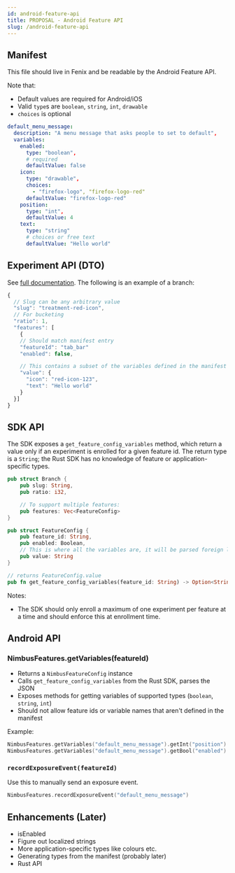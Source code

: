 ```yaml
---
id: android-feature-api
title: PROPOSAL - Android Feature API
slug: /android-feature-api
---
```


## Manifest

This file should live in Fenix and be readable by the Android Feature API.

Note that:

- Default values are required for Android/iOS
- Valid `type`s are `boolean`, `string`, `int`, `drawable`
- `choices` is optional

```yaml
default_menu_message:
  description: "A menu message that asks people to set to default",
  variables:
    enabled:
      type: "boolean",
      # required
      defaultValue: false
    icon:
      type: "drawable",
      choices:
        - "firefox-logo", "firefox-logo-red"
      defaultValue: "firefox-logo-red"
    position:
      type: "int",
      defaultValue: 4
    text:
      type: "string"
      # choices or free text
      defaultValue: "Hello world"
```

## Experiment API (DTO)

See [full documentation](https://mana.mozilla.org/wiki/pages/viewpage.action?pageId=130920248). The following is an example of a branch:

```js
{
  // Slug can be any arbitrary value
  "slug": "treatment-red-icon",
  // For bucketing
  "ratio": 1,
  "features": [
    {
    // Should match manifest entry
    "featureId": "tab_bar"
    "enabled": false,

    // This contains a subset of the variables defined in the manifest entry
    "value": {
      "icon": "red-icon-123",
      "text": "Hello world"
    }
  }]
}

```

## SDK API

The SDK exposes a `get_feature_config_variables` method, which return a value only if an experiment is enrolled
for a given feature id. The return type is a `String`; the Rust SDK has no knowledge of feature or application-specific types.

```rust
pub struct Branch {
    pub slug: String,
    pub ratio: i32,

    // To support multiple features:
    pub features: Vec<FeatureConfig>
}

pub struct FeatureConfig {
    pub feature_id: String,
    pub enabled: Boolean,
    // This is where all the variables are, it will be parsed foreign language side
    pub value: String
}

// returns FeatureConfig.value
pub fn get_feature_config_variables(feature_id: String) -> Option<String>
```

Notes:

- The SDK should only enroll a maximum of one experiment per feature at a time and should enforce this at enrollment time.

## Android API

### NimbusFeatures.getVariables(featureId)

- Returns a `NimbusFeatureConfig` instance
- Calls `get_feature_config_variables` from the Rust SDK, parses the JSON
- Exposes methods for getting variables of supported types (`boolean`, `string`, `int`)
- Should not allow feature ids or variable names that aren't defined in the manifest

Example:

```kotlin
NimbusFeatures.getVariables("default_menu_message").getInt("position")
NimbusFeatures.getVariables("default_menu_message").getBool("enabled")
```

### `recordExposureEvent(featureId)`

Use this to manually send an exposure event.

```kotlin
NimbusFeatures.recordExposureEvent("default_menu_message")
```

## Enhancements (Later)

- isEnabled
- Figure out localized strings
- More application-specific types like colours etc.
- Generating types from the manifest (probably later)
- Rust API
